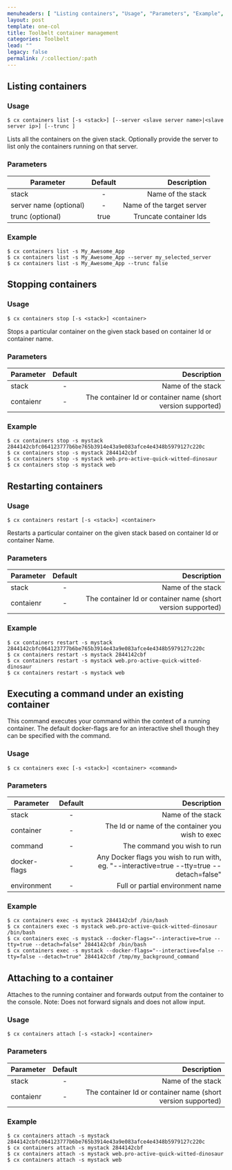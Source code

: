 ```yaml
---
menuheaders: [ "Listing containers", "Usage", "Parameters", "Example", "Stopping containers", "Usage", "Parameters", "Example", "Restarting containers", "Usage", "Parameters", "Example", "Executing a command under an existing container", "Usage", "Parameters", "Example", "Attaching to a container", "Usage", "Parameters", "Example" ]
layout: post
template: one-col
title: Toolbelt container management
categories: Toolbelt
lead: ""
legacy: false
permalink: /:collection/:path
---
```




## Listing containers

### Usage

```
$ cx containers list [-s <stack>] [--server <slave server name>|<slave server ip>] [--trunc ]
```
Lists all the containers on the given stack. Optionally provide the server to list only the containers running on that server.



### Parameters
|       Parameter             | Default  |       Description           |
| --------------------------- |:--------:| ---------------------------:|
| stack                       | -        |   Name of the stack         |
| server name (optional)      | -        |   Name of the target server |
| trunc (optional)            | true     |   Truncate container Ids    |

### Example

```
$ cx containers list -s My_Awesome_App
$ cx containers list -s My_Awesome_App --server my_selected_server
$ cx containers list -s My_Awesome_App --trunc false
```



## Stopping containers


### Usage


```
$ cx containers stop [-s <stack>] <container>
```
Stops a particular container on the given stack based on container Id or container name.


### Parameters

|       Parameter             |  Default |      					 Description     			         |
| --------------------------- |:--------:| -------------------------------------------------------------:|
| stack                       | -        |   Name of the stack        									 |
| contaienr 			      | -        |  The container Id or container name (short version supported) |

### Example

```
$ cx containers stop -s mystack 2844142cbfc064123777b6be765b3914e43a9e083afce4e4348b5979127c220c
$ cx containers stop -s mystack 2844142cbf
$ cx containers stop -s mystack web.pro-active-quick-witted-dinosaur
$ cx containers stop -s mystack web
```



## Restarting containers


### Usage

```
$ cx containers restart [-s <stack>] <container>
```
Restarts a particular container on the given stack based on container Id or container Name.

### Parameters


|       Parameter             |  Default |      					 Description     			         |
| --------------------------- |:--------:| -------------------------------------------------------------:|
| stack                       | -        |   Name of the stack        									 |
| contaienr 			      | -        |  The container Id or container name (short version supported) |

### Example

```
$ cx containers restart -s mystack 2844142cbfc064123777b6be765b3914e43a9e083afce4e4348b5979127c220c
$ cx containers restart -s mystack 2844142cbf
$ cx containers restart -s mystack web.pro-active-quick-witted-dinosaur
$ cx containers restart -s mystack web
```



## Executing a command under an existing container

This command executes your command within the context of a running container. The default docker-flags are for an interactive shell though they can be specified with the command.


### Usage

```
$ cx containers exec [-s <stack>] <container> <command>
```


### Parameters

|       Parameter             | Default  |       Description           |
| ---------------------------|:--------:| ---------------------------:|
| stack                       |    -     |   Name of the stack         |
| container      			  |    -     |   The Id or name of the container you wish to exec |
| command          			  |    -     |   The command you wish to run   |
| docker-flags     			  |    -     |   Any Docker flags you wish to run with, eg. "--interactive=true --tty=true --detach=false"|
| environment          		  |    -     |   Full or partial environment name    |


### Example

```
$ cx containers exec -s mystack 2844142cbf /bin/bash
$ cx containers exec -s mystack web.pro-active-quick-witted-dinosaur /bin/bash
$ cx containers exec -s mystack --docker-flags="--interactive=true --tty=true --detach=false" 2844142cbf /bin/bash
$ cx containers exec -s mystack --docker-flags="--interactive=false --tty=false --detach=true" 2844142cbf /tmp/my_background_command
```



## Attaching to a container

Attaches to the running container and forwards output from the container to the console. Note: Does not forward signals and does not allow input.


### Usage

```
$ cx containers attach [-s <stack>] <container>
```




### Parameters

|       Parameter             |  Default |      					 Description     			         |
| --------------------------- |:--------:| -------------------------------------------------------------:|
| stack                       | -        |   Name of the stack        									 |
| contaienr 			      | -        |  The container Id or container name (short version supported) |

### Example

```
$ cx containers attach -s mystack 2844142cbfc064123777b6be765b3914e43a9e083afce4e4348b5979127c220c
$ cx containers attach -s mystack 2844142cbf
$ cx containers attach -s mystack web.pro-active-quick-witted-dinosaur
$ cx containers attach -s mystack web
```

